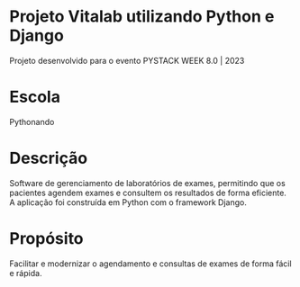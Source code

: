 # Projeto Vitalab utilizando Python e Django

Projeto desenvolvido para o evento PYSTACK WEEK 8.0 | 2023

# Escola

Pythonando

# Descrição

Software de gerenciamento de laboratórios de exames, permitindo que os pacientes agendem exames e consultem os resultados de forma eficiente. A aplicação foi construída em Python com o framework Django.

# Propósito

Facilitar e modernizar o agendamento e consultas de exames de forma fácil e rápida.
